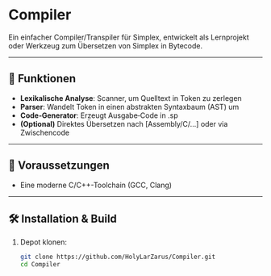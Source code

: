 # Compiler

Ein einfacher Compiler/Transpiler für Simplex, entwickelt als Lernprojekt oder Werkzeug zum Übersetzen von Simplex in Bytecode.

---

## 🔧 Funktionen

- **Lexikalische Analyse**: Scanner, um Quelltext in Token zu zerlegen  
- **Parser**: Wandelt Token in einen abstrakten Syntaxbaum (AST) um  
- **Code‑Generator**: Erzeugt Ausgabe‑Code in .sp  
- **(Optional)** Direktes Übersetzen nach [Assembly/C/…] oder via Zwischencode  

---

## 🚀 Voraussetzungen

- Eine moderne C/C++-Toolchain (GCC, Clang)  
---

## 🛠️ Installation & Build

1. Depot klonen:

   ```bash
   git clone https://github.com/HolyLarZarus/Compiler.git
   cd Compiler
